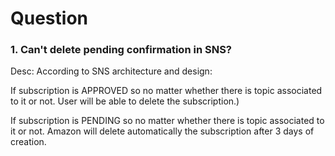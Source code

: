 # Question

### **1. Can't delete pending confirmation in SNS?**

Desc:
According to SNS architecture and design:

If subscription is APPROVED so no matter whether there is topic associated to it or not. User will be able to delete the subscription.)

If subscription is PENDING so no matter whether there is topic associated to it or not. Amazon will delete automatically the subscription after 3 days of creation.
